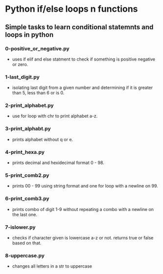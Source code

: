 # Python if/else loops n functions
## Simple tasks to learn conditional statemnts and loops in python

### 0-positive_or_negative.py
- uses if elif and else statment to check if something is positive negative or zero.

### 1-last_digit.py
- isolating last digit from a given number and determining if it is greater than 5, less than 6 or is 0.

### 2-print_alphabet.py
- use for loop with chr to print alphabet a-z.

### 3-print_alphabt.py
- prints alphabet without q or e.

### 4-print_hexa.py
- prints decimal and hexidecimal format 0 - 98.

### 5-print_comb2.py
- prints 00 - 99 using string format  and one for loop with a newline on 99.

### 6-print_comb3.py
- prints combo of digit 1-9 without repeating a combo with a newline on the last one.

### 7-islower.py
- checks if character given is lowercase a-z or not. returns true or false based on that.

### 8-uppercase.py
- changes all letters in a str to uppercase